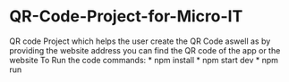 # QR-Code-Project-for-Micro-IT
QR code Project which helps the user create the QR Code aswell as by providing the website address you  can find the QR code of the app or the website 
To Run the code commands:
                         * npm install
                         * npm start dev
                         * npm run

